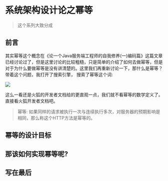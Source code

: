 # 系统架构设计论之幂等

> 这个系列大致分成

## 前言

其实幂等这个概念在《论一个Java服务端工程师的自我修养(一)编码篇》这篇文章已经讨论过了，但是这里讨论的比较粗糙，只是简单的介绍了如何去做幂等，但是对于为什么要做幂等是没有讲清楚的。这里我们再重新讨论一下，那什么是幂等？ 带着这个问题，我打开了搜索引擎， 搜索了幂等这个词:

![](https://a.a2k6.com/gerald/i/2024/06/10/4vt3.jpg)

这么一看还是火狐的开发者文档给的更直观一点，我们就不看幂等的数学定义了。直接看火狐开发者文档吧。

> 幂等: 如果同样的请求被执行一次与连续执行多次，对服务器的预期影响是相同，那么称这个HTTP方法是幂等的。



## 幂等的设计目标









## 那该如何实现幂等呢?









## 写在最后



